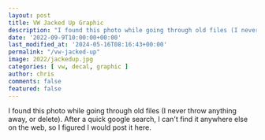 ```yaml
---
layout: post
title: VW Jacked Up Graphic
description: "I found this photo while going through old files (I never throw anything away, or delete). After a quick google search, I can't find it anywhere else on the web, so I figured I would post it here."
date: '2022-09-9T10:00:00+00:00'
last_modified_at: '2024-05-16T08:16:43+00:00'
permalink: "/vw-jacked-up"
image: 2022/jackedup.jpg
categories: [ vw, decal, graphic ]
author: chris
comments: false
featured: false
---
```

I found this photo while going through old files (I never throw anything away, or delete). After a quick google search, I can't find it anywhere else on the web, so I figured I would post it here.



